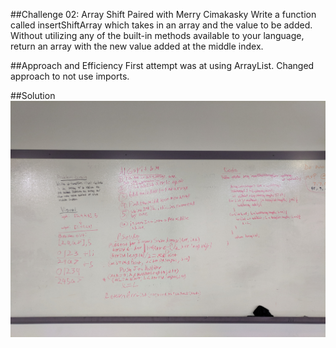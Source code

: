 ##Challenge 02: Array Shift
Paired with Merry Cimakasky Write a function called insertShiftArray which takes in an array and the value to be added. Without utilizing any of the built-in methods available to your language, return an array with the new value added at the middle index.

##Approach and Efficiency
First attempt was at using ArrayList. Changed approach to not use imports.

##Solution 
<img src="assets\array_shift.jpg">